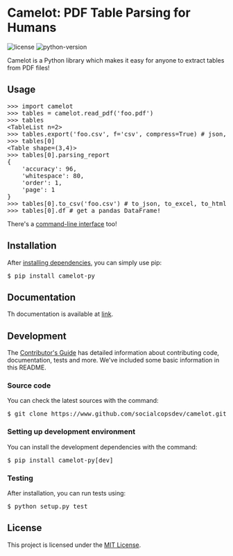 # Camelot: PDF Table Parsing for Humans

![license](https://img.shields.io/badge/license-MIT-lightgrey.svg) ![python-version](https://img.shields.io/badge/python-2.7-blue.svg)

Camelot is a Python library which makes it easy for anyone to extract tables from PDF files!

## Usage

<pre>
>>> import camelot
>>> tables = camelot.read_pdf('foo.pdf')
>>> tables
&lt;TableList n=2&gt;
>>> tables.export('foo.csv', f='csv', compress=True) # json, excel, html
>>> tables[0]
&lt;Table shape=(3,4)&gt;
>>> tables[0].parsing_report
{
    'accuracy': 96,
    'whitespace': 80,
    'order': 1,
    'page': 1
}
>>> tables[0].to_csv('foo.csv') # to_json, to_excel, to_html
>>> tables[0].df # get a pandas DataFrame!
</pre>

There's a [command-line interface]() too!

## Installation

After [installing dependencies](), you can simply use pip:

<pre>
$ pip install camelot-py
</pre>

## Documentation

Th documentation is available at [link]().

## Development

The [Contributor's Guide]() has detailed information about contributing code, documentation, tests and more. We've included some basic information in this README.

### Source code

You can check the latest sources with the command:

<pre>
$ git clone https://www.github.com/socialcopsdev/camelot.git
</pre>

### Setting up development environment

You can install the development dependencies with the command:

<pre>
$ pip install camelot-py[dev]
</pre>

### Testing

After installation, you can run tests using:

<pre>
$ python setup.py test
</pre>

## License

This project is licensed under the [MIT License](LICENSE).